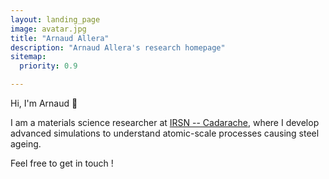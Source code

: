 ```yaml
---
layout: landing_page
image: avatar.jpg
title: "Arnaud Allera"
description: "Arnaud Allera's research homepage"
sitemap:
  priority: 0.9

---
```


Hi, I'm Arnaud 👋

I am a materials science researcher at [IRSN -- Cadarache](https://www.irsn.fr), where I develop advanced simulations to understand atomic-scale processes causing steel ageing.

Feel free to get in touch !
